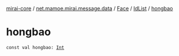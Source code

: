 [mirai-core](../../../index.md) / [net.mamoe.mirai.message.data](../../index.md) / [Face](../index.md) / [IdList](index.md) / [hongbao](./hongbao.md)

# hongbao

`const val hongbao: `[`Int`](https://kotlinlang.org/api/latest/jvm/stdlib/kotlin/-int/index.html)